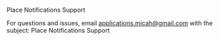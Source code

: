 Place Notifications Support

For questions and issues, email applications.micah@gmail.com with the subject: Place Notifications Support
